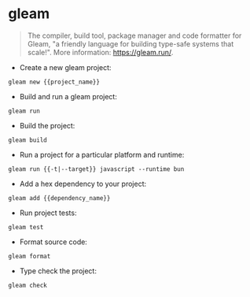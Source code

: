 # gleam

> The compiler, build tool, package manager and code formatter for Gleam, "a friendly language for building type-safe systems that scale!".
> More information: <https://gleam.run/>.

- Create a new gleam project:

`gleam new {{project_name}}`

- Build and run a gleam project:

`gleam run`

- Build the project:

`gleam build`

- Run a project for a particular platform and runtime:

`gleam run {{-t|--target}} javascript --runtime bun`

- Add a hex dependency to your project:

`gleam add {{dependency_name}}`

- Run project tests:

`gleam test`

- Format source code:

`gleam format`

- Type check the project:

`gleam check`
